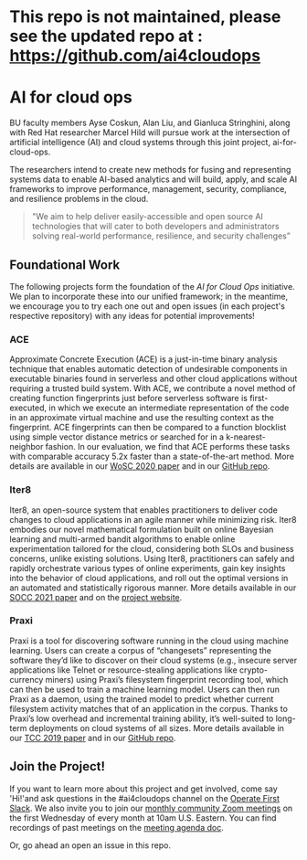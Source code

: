 # This repo is not maintained, please see the updated repo at : https://github.com/ai4cloudops

# AI for cloud ops

BU faculty members Ayse Coskun, Alan Liu, and Gianluca Stringhini, along with Red Hat researcher Marcel Hild will pursue work at the intersection of artificial intelligence (AI) and cloud systems through this joint project, ai-for-cloud-ops. 

The researchers intend to create new methods for fusing and representing systems data to enable AI-based analytics and will build, apply, and scale AI frameworks to improve performance, management, security, compliance, and resilience problems in the cloud. 


>"We aim to help deliver easily-accessible and open source AI technologies that will cater to both developers and administrators solving real-world performance, resilience, and security challenges” 


## Foundational Work
The following projects form the foundation of the *AI for Cloud Ops* initiative. We plan to incorporate these into our unified framework; in the meantime, we encourage you to try each one out and open issues (in each project's respective repository) with any ideas for potential improvements!

### ACE
Approximate Concrete Execution (ACE) is a just-in-time binary analysis technique that enables automatic detection of undesirable components in executable binaries found in serverless and other cloud applications without requiring a trusted build system. With ACE, we contribute a novel method of creating function fingerprints just before serverless software is first-executed, in which we execute an intermediate representation of the code in an approximate virtual machine and use the resulting context as the fingerprint. ACE fingerprints can then be compared to a function blocklist using simple vector distance metrics or searched for in a k-nearest-neighbor fashion. In our evaluation, we find that ACE performs these tasks with comparable accuracy 5.2x faster than a state-of-the-art method. More details are available in our [WoSC 2020 paper](https://www.bu.edu/peaclab/files/2020/12/ACE-WoSC2020.pdf) and in our [GitHub repo](https://github.com/peaclab/ace).

### Iter8
Iter8, an open-source system that enables practitioners to deliver code changes to cloud applications in an agile manner while minimizing risk. Iter8 embodies our novel mathematical formulation built on online Bayesian learning and multi-armed bandit algorithms to enable online experimentation tailored for the cloud, considering both SLOs and business concerns, unlike existing solutions. Using Iter8, practitioners can safely and rapidly orchestrate various types of online experiments, gain key insights into the behavior of cloud applications, and roll out the optimal versions in an automated and statistically rigorous manner. More details available in our [SOCC 2021 paper](https://www.bu.edu/peaclab/files/2022/01/Iter8-socc21.pdf) and on the [project website](https://iter8.tools/). 

### Praxi
Praxi is a tool for discovering software running in the cloud using machine learning. Users can create a corpus of “changesets” representing the software they’d like to discover on their cloud systems (e.g., insecure server applications like Telnet or resource-stealing applications like crypto-currency miners) using Praxi’s filesystem fingerprint recording tool, which can then be used to train a machine learning model. Users can then run Praxi as a daemon, using the trained model to predict whether current filesystem activity matches that of an application in the corpus. Thanks to Praxi’s low overhead and incremental training ability, it’s well-suited to long-term deployments on cloud systems of all sizes. More details available in our [TCC 2019 paper](http://www.bu.edu/peaclab/files/2020/03/PraxiJournal.pdf) and in our [GitHub repo](https://github.com/peaclab/ace).

## Join the Project!

If you want to learn more about this project and get involved, come say 'Hi!'and ask questions in the #ai4cloudops channel on the [Operate First Slack](https://join.slack.com/t/operatefirst/shared_invite/zt-o2gn4wn8-O39g7sthTAuPCvaCNRnLww).
We also invite you to join our [monthly community Zoom meetings](https://bostonu.zoom.us/j/98113583702?pwd=akQ3c3lKOG1NZ2tNRFFUSlNGRXhCQT09) on the first Wednesday of every month at 10am U.S. Eastern. You can find recordings of past meetings on the [meeting agenda doc](https://docs.google.com/document/d/1FWQWiZmrOUvyn9VWHnIJpB1xgp3HNoSsArnU-zm7bIE/edit?usp=sharing).

Or, go ahead an open an issue in this repo. 
